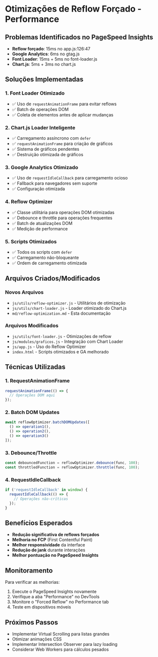 # Otimizações de Reflow Forçado - Performance

## Problemas Identificados no PageSpeed Insights

- **Reflow forçado**: 15ms no app.js:126:47
- **Google Analytics**: 6ms no gtag.js
- **Font Loader**: 15ms + 5ms no font-loader.js
- **Chart.js**: 5ms + 3ms no chart.js

## Soluções Implementadas

### 1. Font Loader Otimizado
- ✅ Uso de `requestAnimationFrame` para evitar reflows
- ✅ Batch de operações DOM
- ✅ Coleta de elementos antes de aplicar mudanças

### 2. Chart.js Loader Inteligente
- ✅ Carregamento assíncrono com `defer`
- ✅ `requestAnimationFrame` para criação de gráficos
- ✅ Sistema de gráficos pendentes
- ✅ Destruição otimizada de gráficos

### 3. Google Analytics Otimizado
- ✅ Uso de `requestIdleCallback` para carregamento ocioso
- ✅ Fallback para navegadores sem suporte
- ✅ Configuração otimizada

### 4. Reflow Optimizer
- ✅ Classe utilitária para operações DOM otimizadas
- ✅ Debounce e throttle para operações frequentes
- ✅ Batch de atualizações DOM
- ✅ Medição de performance

### 5. Scripts Otimizados
- ✅ Todos os scripts com `defer`
- ✅ Carregamento não-bloqueante
- ✅ Ordem de carregamento otimizada

## Arquivos Criados/Modificados

### Novos Arquivos
- `js/utils/reflow-optimizer.js` - Utilitários de otimização
- `js/utils/chart-loader.js` - Loader otimizado do Chart.js
- `md/reflow-optimization.md` - Esta documentação

### Arquivos Modificados
- `js/utils/font-loader.js` - Otimizações de reflow
- `js/modules/graficos.js` - Integração com Chart Loader
- `js/app.js` - Uso do Reflow Optimizer
- `index.html` - Scripts otimizados e GA melhorado

## Técnicas Utilizadas

### 1. RequestAnimationFrame
```javascript
requestAnimationFrame(() => {
  // Operações DOM aqui
});
```

### 2. Batch DOM Updates
```javascript
await reflowOptimizer.batchDOMUpdates([
  () => operation1(),
  () => operation2(),
  () => operation3()
]);
```

### 3. Debounce/Throttle
```javascript
const debouncedFunction = reflowOptimizer.debounce(func, 100);
const throttledFunction = reflowOptimizer.throttle(func, 100);
```

### 4. RequestIdleCallback
```javascript
if ('requestIdleCallback' in window) {
  requestIdleCallback(() => {
    // Operações não-críticas
  });
}
```

## Benefícios Esperados

- **Redução significativa de reflows forçados**
- **Melhoria no FCP** (First Contentful Paint)
- **Melhor responsividade** da interface
- **Redução de jank** durante interações
- **Melhor pontuação no PageSpeed Insights**

## Monitoramento

Para verificar as melhorias:
1. Execute o PageSpeed Insights novamente
2. Verifique a aba "Performance" no DevTools
3. Monitore o "Forced Reflow" no Performance tab
4. Teste em dispositivos móveis

## Próximos Passos

- Implementar Virtual Scrolling para listas grandes
- Otimizar animações CSS
- Implementar Intersection Observer para lazy loading
- Considerar Web Workers para cálculos pesados
